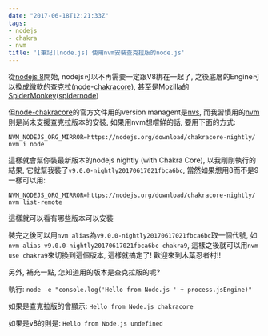 ```yaml
---
date: "2017-06-18T12:21:33Z"
tags:
- nodejs
- chakra
- nvm
title: '[筆記][node.js] 使用nvm安裝查克拉版的node.js'
---
```


從[nodejs 8](https://nodejs.org/en/blog/release/v8.0.0/)開始, nodejs可以不再需要一定跟V8綁在一起了, 之後底層的Engine可以換成微軟的[查克拉](https://github.com/Microsoft/ChakraCore)([node-chakracore](https://github.com/nodejs/node-chakracore)), 甚至是Mozilla的[SpiderMonkey](https://developer.mozilla.org/zh-TW/docs/Mozilla/Projects/SpiderMonkey)([spidernode](https://github.com/mozilla/spidernode))

但[node-chakracore](https://github.com/nodejs/node-chakracore)的官方文件用的version managent是[nvs](https://github.com/jasongin/nvs), 而我習慣用的[nvm](https://github.com/creationix/nvm)則是尚未支援查克拉版本的安裝, 如果用nvm想嚐鮮的話, 要用下面的方式:

```NVM_NODEJS_ORG_MIRROR=https://nodejs.org/download/chakracore-nightly/ nvm i node```

這樣就會幫你裝最新版本的nodejs nightly (with Chakra Core), 以我剛剛執行的結果, 它就幫我裝了`v9.0.0-nightly20170617021fbca6bc`, 當然如果想用8而不是9一樣可以用:

 ```NVM_NODEJS_ORG_MIRROR=https://nodejs.org/download/chakracore-nightly/ nvm list-remote```

這樣就可以看有哪些版本可以安裝

裝完之後可以用`nvm alias`為`v9.0.0-nightly20170617021fbca6bc`取一個代號, 如```nvm alias v9.0.0-nightly20170617021fbca6bc chakra9```, 這樣之後就可以用`nvm use chakra9`來切換到這個版本, 這樣就搞定了! 歡迎來到木葉忍者村!!

另外, 補充一點, 怎知道用的版本是查克拉版的呢?

執行: ```node -e "console.log('Hello from Node.js ' + process.jsEngine)"```

如果是查克拉版的會顯示: `Hello from Node.js chakracore`

如果是v8的則是: `Hello from Node.js undefined`